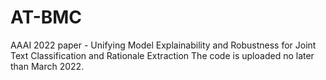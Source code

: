 # AT-BMC
AAAI 2022 paper - Unifying Model Explainability and Robustness for Joint Text Classification and Rationale Extraction
The code is uploaded no later than March 2022.
